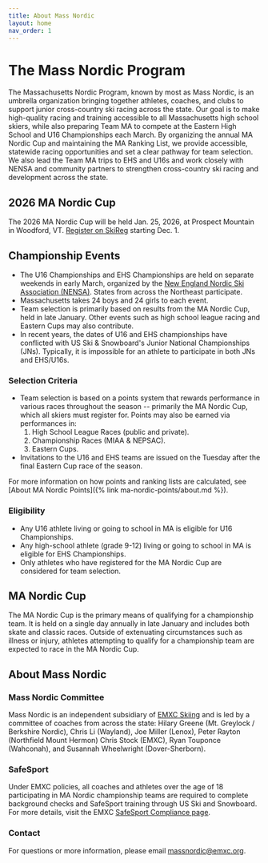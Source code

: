 ```yaml
---
title: About Mass Nordic
layout: home
nav_order: 1
---
```


# The Mass Nordic Program

The Massachusetts Nordic Program, known by most as Mass Nordic, is an umbrella organization bringing together athletes, coaches, and clubs to support junior cross-country ski racing across the state.
Our goal is to make high-quality racing and training accessible to all Massachusetts high school skiers, while also preparing Team MA to compete at the Eastern High School and U16 Championships each March.
By organizing the annual MA Nordic Cup and maintaining the MA Ranking List, we provide accessible, statewide racing opportunities and set a clear pathway for team selection.
We also lead the Team MA trips to EHS and U16s and work closely with NENSA and community partners to strengthen cross-country ski racing and development across the state.

## 2026 MA Nordic Cup

The 2026 MA Nordic Cup will be held Jan. 25, 2026, at Prospect Mountain in Woodford, VT. [Register on SkiReg](https://www.skireg.com/massachusetts-nordic-program-u16-eastern-high-school-qualifier) starting Dec. 1.

## Championship Events

- The U16 Championships and EHS Championships are held on separate weekends in early March, organized by the [New England Nordic Ski Association (NENSA)](https://nensa.net). States from across the Northeast participate.
- Massachusetts takes 24 boys and 24 girls to each event.
- Team selection is primarily based on results from the MA Nordic Cup, held in late January. Other events such as high school league racing and Eastern Cups may also contribute.
- In recent years, the dates of U16 and EHS championships have conflicted with US Ski & Snowboard's Junior National Championships (JNs). Typically, it is impossible for an athlete to participate in both JNs and EHS/U16s.

### Selection Criteria

- Team selection is based on a points system that rewards performance in various races throughout the season -- primarily the MA Nordic Cup, which all skiers must register for. Points may also be earned via performances in:
    1. High School League Races (public and private).
    2. Championship Races (MIAA & NEPSAC).
    3. Eastern Cups.
- Invitations to the U16 and EHS teams are issued on the Tuesday after the final Eastern Cup race of the season.

For more information on how points and ranking lists are calculated, see [About MA Nordic Points]({% link ma-nordic-points/about.md %}).

### Eligibility
- Any U16 athlete living or going to school in MA is eligible for U16 Championships.
- Any high-school athlete (grade 9-12) living or going to school in MA is eligible for EHS Championships.
-  Only athletes who have registered for the MA Nordic Cup are considered for team selection.

## MA Nordic Cup

The MA Nordic Cup is the primary means of qualifying for a championship team. It is held on a single day annually in late January and includes both skate and classic races. Outside of extenuating circumstances such as illness or injury, athletes attempting to qualify for a championship team are expected to race in the MA Nordic Cup.

## About Mass Nordic

### Mass Nordic Committee

Mass Nordic is an independent subsidiary of [EMXC Skiing](https://emxc.org) and is led by a committee of coaches from across the state: Hilary Greene (Mt. Greylock / Berkshire Nordic), Chris Li (Wayland), Joe Miller (Lenox), Peter Rayton (Northfield Mount Hermon) Chris Stock (EMXC), Ryan Touponce (Wahconah), and Susannah Wheelwright (Dover-Sherborn).

### SafeSport
Under EMXC policies, all coaches and athletes over the age of 18 participating in MA Nordic championship teams are required to complete background checks and SafeSport training through US Ski and Snowboard. For more details, visit the EMXC [SafeSport Compliance page](https://emxc.org/resources/safesport-compliance).

### Contact 

For questions or more information, please email [massnordic@emxc.org](mailto:massnordic@emxc.org).